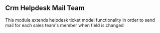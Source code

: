 Crm Helpdesk Mail Team
------------------------------
This module extends helpdesk ticket model functionality in order to send mail for each sales team's member when field is changed
